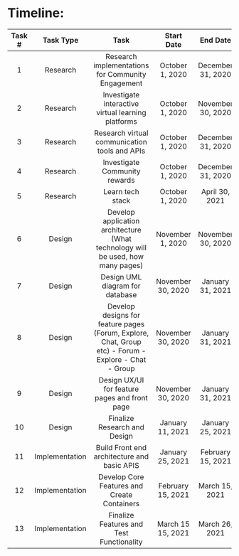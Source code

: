# Timeline:
| Task # |    Task Type   |                                                                            Task                                                                           |     Start Date    |      End Date     | Assigned To |
|:------:|:--------------:|:---------------------------------------------------------------------------------------------------------------------------------------------------------:|:-----------------:|:-----------------:|:-----------:|
|    1   | Research       | Research implementations for Community Engagement                                                                                                         | October 1, 2020   | December 31, 2020 | All         |
|    2   | Research       | Investigate interactive virtual learning platforms                                                                                                        | October 1, 2020   | November 30, 2020 | All         |
|    3   | Research       | Research virtual communication tools and APIs                                                                                                             | October 1, 2020   | December 31, 2020 | All         |
|    4   | Research       | Investigate Community rewards                                                                                                                             | October 1, 2020   | December 31, 2020 | All         |
|    5   | Research       | Learn tech stack                                                                                                                                          | October 1, 2020   | April 30, 2021    | All         |
|    6   | Design         | Develop application architecture (What technology will be used, how many pages)                                                                           | November 1, 2020  | November 30, 2020 | All         |
|    7   | Design         | Design UML diagram for database                                                                                                                           | November 30, 2020 | January 31, 2021  | Backend     |
|    8   | Design         | Develop designs for feature pages (Forum, Explore, Chat, Group etc)     - Forum     - Explore     - Chat     - Group | November 30, 2020 | January 31, 2021  | Frontend    |
|    9   | Design         | Design UX/UI for feature pages and front page                                                                                                                                                | November 30, 2020 | January 31, 2021  | Backend     |                                        
|   10   | Design | Finalize Research and Design | January 11, 2021  | January 25, 2021    | All    |
|   11   | Implementation | Build Front end architecture and basic APIS| January 25, 2021  | February 15, 2021    | All    |
|   12   | Implementation | Develop Core Features and Create Containers                                                                                                              | February 15, 2021  | March 15, 2021    | All   |
|   13   | Implementation | Finalize Features and Test Functionality                                                                                                              | March 15 15, 2021  | March 26, 2021    | All   |
